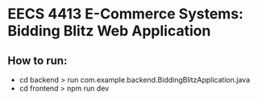 # EECS 4413 E-Commerce Systems: Bidding Blitz Web Application

## How to run:
- cd backend > run com.example.backend.BiddingBlitzApplication.java
- cd frontend > npm run dev
